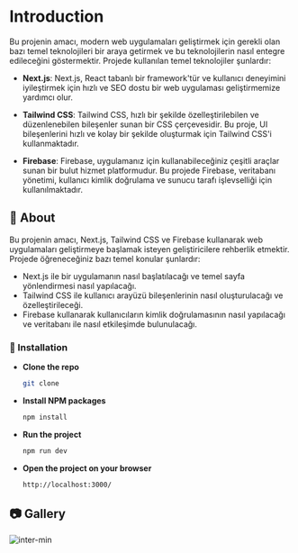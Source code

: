 # Introduction

Bu projenin amacı, modern web uygulamaları geliştirmek için gerekli olan bazı temel teknolojileri bir araya getirmek ve bu teknolojilerin nasıl entegre edileceğini göstermektir. Projede kullanılan temel teknolojiler şunlardır:

- **Next.js**: Next.js, React tabanlı bir framework'tür ve kullanıcı deneyimini iyileştirmek için hızlı ve SEO dostu bir web uygulaması geliştirmemize yardımcı olur.

- **Tailwind CSS**: Tailwind CSS, hızlı bir şekilde özelleştirilebilen ve düzenlenebilen bileşenler sunan bir CSS çerçevesidir. Bu proje, UI bileşenlerini hızlı ve kolay bir şekilde oluşturmak için Tailwind CSS'i kullanmaktadır.

- **Firebase**: Firebase, uygulamanız için kullanabileceğiniz çeşitli araçlar sunan bir bulut hizmet platformudur. Bu projede Firebase, veritabanı yönetimi, kullanıcı kimlik doğrulama ve sunucu tarafı işlevselliği için kullanılmaktadır.



##  :beginner: About

Bu projenin amacı, Next.js, Tailwind CSS ve Firebase kullanarak web uygulamaları geliştirmeye başlamak isteyen geliştiricilere rehberlik etmektir. Projede öğreneceğiniz bazı temel konular şunlardır:

- Next.js ile bir uygulamanın nasıl başlatılacağı ve temel sayfa yönlendirmesi nasıl yapılacağı.
- Tailwind CSS ile kullanıcı arayüzü bileşenlerinin nasıl oluşturulacağı ve özelleştirileceği.
- Firebase kullanarak kullanıcıların kimlik doğrulamasının nasıl yapılacağı ve veritabanı ile nasıl etkileşimde bulunulacağı.


###  :electric_plug: Installation
- <strong>Clone the repo</strong>

  ```sh
  git clone
  ```

- <strong>Install NPM packages</strong>

  ```sh
  npm install
  ```

- <strong>Run the project</strong>

  ```sh
  npm run dev
  ```

- <strong>Open the project on your browser</strong>

  ```sh
  http://localhost:3000/
  ```


##  :camera: Gallery

![inter-min](https://github.com/yusufbali13/nextjs-netflix-project/assets/119419061/d519add8-3f49-4a36-98af-fc85f119ec09)

